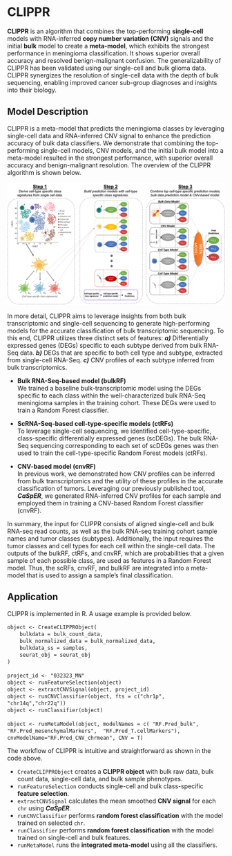 # CLIPPR
**CLIPPR** is an algorithm that combines the top-performing **single-cell** models with RNA-inferred **copy number variation (CNV)** signals and the initial **bulk** model to create a **meta-model**, which exhibits the strongest performance in meningioma classification. It shows superior overall accuracy and resolved benign-malignant confusion. The generalizability of CLIPPR has been validated using our single-cell and bulk glioma data. CLIPPR synergizes the resolution of single-cell data with the depth of bulk sequencing, enabling improved cancer sub-group diagnoses and insights into their biology.

## Model Description
CLIPPR is a meta-model that predicts the meningioma classes by leveraging single-cell data and RNA-inferred CNV signal to enhance the prediction accuracy of bulk data classifiers. We demonstrate that combining the top-performing single-cell models, CNV models, and the initial bulk model into a meta-model resulted in the strongest performance, with superior overall accuracy and benign-malignant resolution. The overview of the CLIPPR algorithm is shown below.  
  
![clippr](clippr.png)
  
In more detail, CLIPPR aims to leverage insights from both bulk transcriptomic and single-cell sequencing to generate high-performing models for the accurate classification of bulk transcriptomic sequencing. To this end, CLIPPR utilizes three distinct sets of features: _**a)**_ Differentially expressed genes (DEGs) specific to each subtype derived from bulk RNA-Seq data. _**b)**_ DEGs that are specific to both cell type and subtype, extracted from single-cell RNA-Seq. _**c)**_ CNV profiles of each subtype inferred from bulk transcriptomics.  
  
- **Bulk RNA-Seq-based model (bulkRF)**  
We trained a baseline bulk-transcriptomic model using the DEGs specific to each class within the well-characterized bulk RNA-Seq meningioma samples in the training cohort. These DEGs were used to train a Random Forest classifier.

- **ScRNA-Seq-based cell-type-specific models (ctRFs)**  
To leverage single-cell sequencing, we identified cell-type-specific, class-specific differentially expressed genes (scDEGs). The bulk RNA-Seq sequencing corresponding to each set of scDEGs genes was then used to train the cell-type-specific Random Forest models (ctRFs).

- **CNV-based model (cnvRF)**  
In previous work, we demonstrated how CNV profiles can be inferred from bulk transcriptomics and the utility of these profiles in the accurate classification of tumors. Leveraging our previously published tool, _**CaSpER**_, we generated RNA-inferred CNV profiles for each sample and employed them in training a CNV-based Random Forest classifier (cnvRF).  
  
In summary, the input for CLIPPR consists of aligned single-cell and bulk RNA-seq read counts, as well as the bulk RNA-seq training cohort sample names and tumor classes (subtypes). Additionally, the input requires the tumor classes and cell types for each cell within the single-cell data. The outputs of the bulkRF, ctRFs, and cnvRF, which are probabilities that a given sample of each possible class, are used as features in a Random Forest model. Thus, the scRFs, cnvRF, and bulkRF are integrated into a meta-model that is used to assign a sample’s final classification.  
  
## Application
CLIPPR is implemented in R. A usage example is provided below.  
  
```
object <- CreateCLIPPRObject(
    bulkdata = bulk_count_data,
    bulk_normalized_data = bulk_normalized_data,
    bulkdata_ss = samples,
    seurat_obj = seurat_obj
)

project_id <- "032323_MN"
object <- runFeatureSelection(object)
object <- extractCNVSignal(object, project_id)
object <- runCNVClassifier(object, fts = c("chr1p", "chr14q","chr22q"))
object <- runClassifier(object)

object <- runMetaModel(object, modelNames = c( "RF.Pred_bulk", "RF.Pred_mesenchymalMarkers",  "RF.Pred_T.cellMarkers"), cnvModelName="RF.Pred_CNV_chrmean", CNV = T)
```
  
The workflow of CLIPPR is intuitive and straightforward as shown in the code above.  
- `CreateCLIPPRObject` creates a **CLIPPR object** with bulk raw data, bulk count data, single-cell data, and bulk sample phenotypes.
- `runFeatureSelection` conducts single-cell and bulk class-specific **feature selection**.
- `extractCNVSignal` calculates the mean smoothed **CNV signal** for each `chr` using _**CaSpER**_.
- `runCNVClassifier` performs **random forest classification** with the model trained on selected `chr`.
- `runClassifier` performs **random forest classification** with the model trained on single-cell and bulk features.
- `runMetaModel` runs the **integrated meta-model** using all the classifiers.
